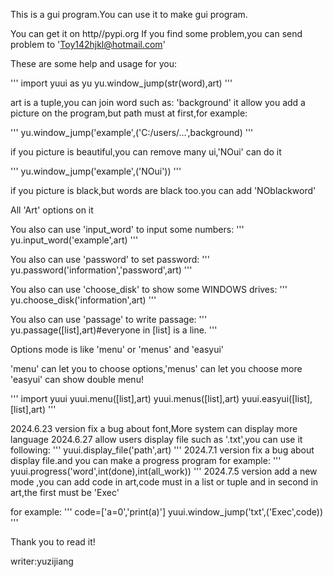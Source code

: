 This is a gui program.You can use it to make gui program.

You can get it on http//pypi.org
If you find some problem,you can send problem to 'Toy142hjkl@hotmail.com'

These are some help and usage for you:

'''
import yuui as yu
yu.window_jump(str(word),art)
'''

art is a tuple,you can join word such as:
'background' it allow you add a picture on the program,but path must at first,for example:

'''
yu.window_jump('example',('C:/users/...',background)
'''

if you picture is beautiful,you can remove many ui,'NOui' can do it

'''
yu.window_jump('example',('NOui'))
'''

if you picture is black,but words are black too.you can add 'NOblackword'

All 'Art' options on it 




You also can use 'input_word' to input some numbers:
'''
yu.input_word('example',art)
'''

You also can use 'password' to set password:
'''
yu.password('information','password',art)
'''

You also can use 'choose_disk' to show some WINDOWS drives:
'''
yu.choose_disk('information',art)
'''

You also can use 'passage' to write passage:
'''
yu.passage([list],art)#everyone in [list] is a line.
'''


Options mode is like 'menu' or 'menus' and 'easyui'

'menu' can let you to choose options,'menus' can let you choose more
'easyui' can show double menu!

'''
import yuui
yuui.menu([list],art)
yuui.menus([list],art)
yuui.easyui([list],[list],art)
'''

2024.6.23 version fix a bug about font,More system can display more language
2024.6.27 allow users display file such as '.txt',you can use it following:
        '''
        yuui.display_file('path',art)
        '''
2024.7.1 version fix a bug about display file.and you can make a progress program
   for example:
        '''
        yuui.progress('word',int(done),int(all_work))
        '''
2024.7.5 version add a new mode ,you can add code in art,code must in a list or tuple and in second in art,the first must be 'Exec'

for example:
        '''
        code=['a=0','print(a)']
        yuui.window_jump('txt',('Exec',code))
        '''

Thank you to read it!

writer:yuzijiang